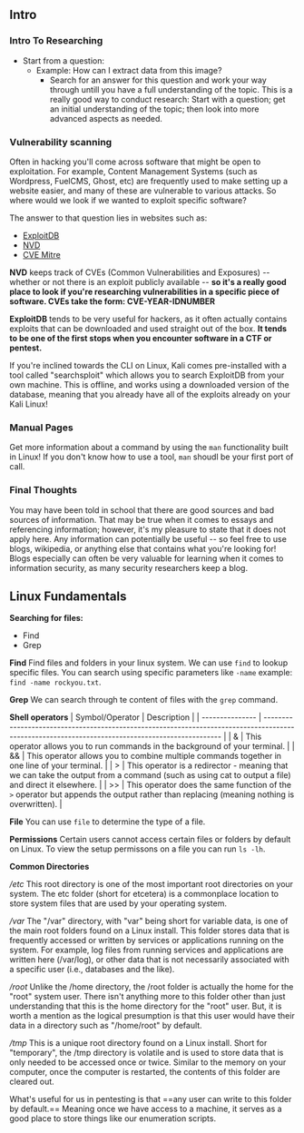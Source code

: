 ## Intro

### Intro To Researching
- Start from a question: 
  - Example: How can I extract data from this image? 
    - Search for an answer for this question and work your way through untill you have a full understanding of the topic.
This is a really good way to conduct research: Start with a question; get an initial understanding of the topic; then look into more advanced aspects as needed.

### Vulnerability scanning
Often in hacking you'll come across software that might be open to exploitation. For example, Content Management Systems (such as Wordpress, FuelCMS, Ghost, etc) are frequently used to make setting up a website easier, and many of these are vulnerable to various attacks. So where would we look if we wanted to exploit specific software?

The answer to that question lies in websites such as:

- [ExploitDB](https://www.exploit-db.com/)
- [NVD](https://nvd.nist.gov/vuln/search)
- [CVE Mitre](https://cve.mitre.org/)

**NVD** keeps track of CVEs (Common Vulnerabilities and Exposures) -- whether or not there is an exploit publicly available -- **so it's a really good place to look if you're researching vulnerabilities in a specific piece of software. CVEs take the form: CVE-YEAR-IDNUMBER**

**ExploitDB** tends to be very useful for hackers, as it often actually contains exploits that can be downloaded and used straight out of the box. **It tends to be one of the first stops when you encounter software in a CTF or pentest.**

If you're inclined towards the CLI on Linux, Kali comes pre-installed with a tool called "searchsploit" which allows you to search ExploitDB from your own machine. This is offline, and works using a downloaded version of the database, meaning that you already have all of the exploits already on your Kali Linux!

### Manual Pages 
Get more information about a command by using the `man` functionality built in Linux!
If you don't know how to use a tool, `man` shoudl be your first port of call.

### Final Thoughts
You may have been told in school that there are good sources and bad sources of information. That may be true when it comes to essays and referencing information; however, it's my pleasure to state that it does not apply here. Any information can potentially be useful -- so feel free to use blogs, wikipedia, or anything else that contains what you're looking for! Blogs especially can often be very valuable for learning when it comes to information security, as many security researchers keep a blog.


## Linux Fundamentals
**Searching for files:**
- Find
- Grep

**Find**
Find files and folders in your linux system.
We can use `find` to lookup specific files. You can search using specific parameters like `-name` example: `find -name rockyou.txt`.

**Grep**
We can search through te content of files with the `grep` command.

**Shell operators**
| Symbol/Operator | Description                                                                                                                                      |
| --------------- | ------------------------------------------------------------------------------------------------------------------------------------------------ |
| &               | This operator allows you to run commands in the background of your terminal.                                                                     |
| &&              | This operator allows you to combine multiple commands together in one line of your terminal.                                                     |
| >               | This operator is a redirector - meaning that we can take the output from a command (such as using cat to output a file) and direct it elsewhere. |
| >>              | This operator does the same function of the `>` operator but appends the output rather than replacing (meaning nothing is overwritten).          |

**File**
You can use `file` to determine the type of a file.

**Permissions**
Certain users cannot access certain files or folders by default on Linux.
To view the setup permissons on a file you can run `ls -lh`. 


**Common Directories**

*/etc*
This root directory is one of the most important root directories on your system. The etc folder (short for etcetera) is a commonplace location to store system files that are used by your operating system. 

*/var*
The "/var" directory, with "var" being short for variable data,  is one of the main root folders found on a Linux install. This folder stores data that is frequently accessed or written by services or applications running on the system. For example, log files from running services and applications are written here (/var/log), or other data that is not necessarily associated with a specific user (i.e., databases and the like).

*/root*
Unlike the /home directory, the /root folder is actually the home for the "root" system user. There isn't anything more to this folder other than just understanding that this is the home directory for the "root" user. But, it is worth a mention as the logical presumption is that this user would have their data in a directory such as "/home/root" by default.  

*/tmp*
This is a unique root directory found on a Linux install. Short for "temporary", the /tmp directory is volatile and is used to store data that is only needed to be accessed once or twice. Similar to the memory on your computer, once the computer is restarted, the contents of this folder are cleared out.

What's useful for us in pentesting is that ==any user can write to this folder by default.== Meaning once we have access to a machine, it serves as a good place to store things like our enumeration scripts.